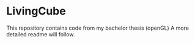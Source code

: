 # LivingCube
This repository contains code from my bachelor thesis (openGL)
A more detailed readme will follow.
